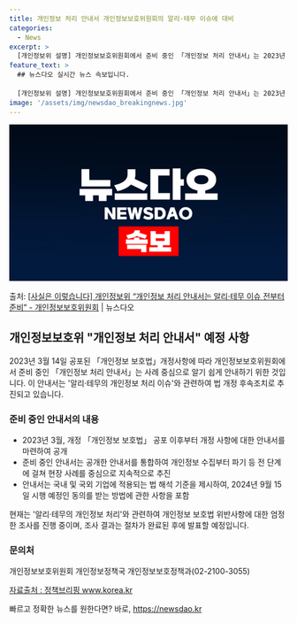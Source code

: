 ```yaml
---
title: 개인정보 처리 안내서 개인정보보호위원회의 알리·테무 이슈에 대비
categories:
  - News
excerpt: >
  [개인정보위 설명] 개인정보보호위원회에서 준비 중인 「개인정보 처리 안내서」는 2023년 3월 14일 공포된…
feature_text: >
  ## 뉴스다오 실시간 뉴스 속보입니다.

  [개인정보위 설명] 개인정보보호위원회에서 준비 중인 「개인정보 처리 안내서」는 2023년 3월 14일 공포된…
image: '/assets/img/newsdao_breakingnews.jpg'
---
```


![뉴스다오 속보](/assets/img/newsdao_breakingnews.jpg)

<p>출처: <a href="https://newsdao.kr/3709" rel="dofollow">[사실은 이렇습니다] 개인정보위 “개인정보 처리 안내서는 알리·테무 이슈 전부터 준비” - 개인정보보호위원회</a> | 뉴스다오</p>

<h2 data-ke-size="size26">개인정보보호위 "개인정보 처리 안내서" 예정 사항</h2>
<p data-ke-size="size16">2023년 3월 14일 공포된 「개인정보 보호법」개정사항에 따라 개인정보보호위원회에서 준비 중인 「개인정보 처리 안내서」는 사례 중심으로 알기 쉽게 안내하기 위한 것입니다. 이 안내서는 '알리·테무의 개인정보 처리 이슈'와 관련하여 법 개정 후속조치로 추진되고 있습니다.</p>

<h3>준비 중인 안내서의 내용</h3>
<ul>
    <li>2023년 3월, 개정 「개인정보 보호법」 공포 이후부터 개정 사항에 대한 안내서를 마련하여 공개</li>
    <li>준비 중인 안내서는 공개한 안내서를 통합하여 개인정보 수집부터 파기 등 전 단계에 걸쳐 현장 사례를 중심으로 지속적으로 추진</li>
    <li>안내서는 국내 및 국외 기업에 적용되는 법 해석 기준을 제시하여, 2024년 9월 15일 시행 예정인 동의를 받는 방법에 관한 사항을 포함</li>
</ul>
<p data-ke-size="size16">현재는 '알리·테무의 개인정보 처리'와 관련하여 개인정보 보호법 위반사항에 대한 엄정한 조사를 진행 중이며, 조사 결과는 절차가 완료된 후에 발표할 예정입니다.</p>

<h3>문의처</h3>
<p data-ke-size="size16">개인정보보호위원회 개인정보정책국 개인정보보호정책과(02-2100-3055)</p>
<p data-ke-size="size16"><a href="https://newsdao.kr/3709">자료출처 : 정책브리핑 www.korea.kr</a></p> 

빠르고 정확한 뉴스를 원한다면? 바로, <a href="https://newsdao.kr" rel="dofollow">https://newsdao.kr</a>


